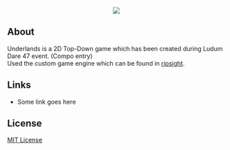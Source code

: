 <p align="center">
  <a href="#"><img src="https://github.com/iozsaygi/underlands/blob/main/media/showcase.giff"/></a>
</p>

## About
Underlands is a 2D Top-Down game which has been created during Ludum Dare 47 event. (Compo entry) </br>
Used the custom game engine which can be found in [ripsight](https://github.com/iozsaygi/ripsight).

## Links
  * Some link goes here
  
## License
[MIT License](https://github.com/iozsaygi/underlands/blob/main/LICENSE)
